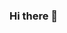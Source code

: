 ### Hi there 👋

<!--
**MelvinPaulsam/MelvinPaulsam** is a ✨ _special_ ✨ repository because its `README.md` (this file) appears on your GitHub profile.

Here are some ideas to get you started:

<p>
- 🔭 I’m currently working on Frontend
- 🌱 I’m currently learning MERN Stack
- 👯 I’m looking to collaborate on React and ML
- 🤔 I’m looking for help with ...
- 💬 Ask me about anything
- 📫 How to reach me: 003melvin@gmail.com
- ⚡ Fun fact: I like water .
</p>
![Melvin Paulsam's GitHub stats](https://github-readme-stats.vercel.app/api?username=MelvinPaulsam&show_icons=true&theme=tokyonight)
![Top Langs](https://github-readme-stats.vercel.app/api/top-langs/?username=MelvinPaulsam&layout=compact)
![GitHub Streak](https://github-readme-streak-stats.herokuapp.com?user=MelvinPaulsam&theme=neon-palenight&hide_border=true)
